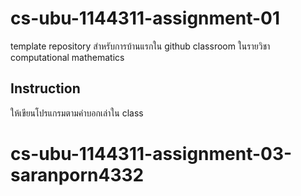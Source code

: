 # cs-ubu-1144311-assignment-01

template repository สำหรับการบ้านแรกใน github classroom ในรายวิชา computational mathematics

## Instruction

ให้เขียนโปรแกรมตามคำบอกเล่าใน class
# cs-ubu-1144311-assignment-03-saranporn4332
